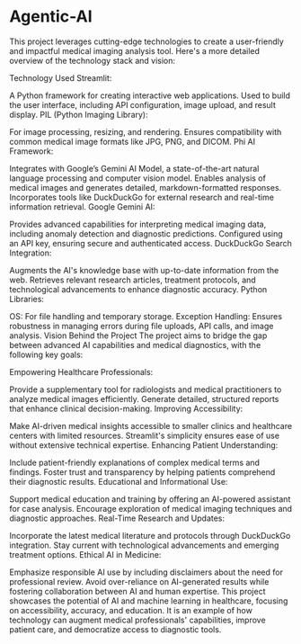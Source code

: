 # Agentic-AI

This project leverages cutting-edge technologies to create a user-friendly and impactful medical imaging analysis tool. Here's a more detailed overview of the technology stack and vision:

Technology Used
Streamlit:

A Python framework for creating interactive web applications.
Used to build the user interface, including API configuration, image upload, and result display.
PIL (Python Imaging Library):

For image processing, resizing, and rendering.
Ensures compatibility with common medical image formats like JPG, PNG, and DICOM.
Phi AI Framework:

Integrates with Google’s Gemini AI Model, a state-of-the-art natural language processing and computer vision model.
Enables analysis of medical images and generates detailed, markdown-formatted responses.
Incorporates tools like DuckDuckGo for external research and real-time information retrieval.
Google Gemini AI:

Provides advanced capabilities for interpreting medical imaging data, including anomaly detection and diagnostic predictions.
Configured using an API key, ensuring secure and authenticated access.
DuckDuckGo Search Integration:

Augments the AI's knowledge base with up-to-date information from the web.
Retrieves relevant research articles, treatment protocols, and technological advancements to enhance diagnostic accuracy.
Python Libraries:

OS: For file handling and temporary storage.
Exception Handling: Ensures robustness in managing errors during file uploads, API calls, and image analysis.
Vision Behind the Project
The project aims to bridge the gap between advanced AI capabilities and medical diagnostics, with the following key goals:

Empowering Healthcare Professionals:

Provide a supplementary tool for radiologists and medical practitioners to analyze medical images efficiently.
Generate detailed, structured reports that enhance clinical decision-making.
Improving Accessibility:

Make AI-driven medical insights accessible to smaller clinics and healthcare centers with limited resources.
Streamlit's simplicity ensures ease of use without extensive technical expertise.
Enhancing Patient Understanding:

Include patient-friendly explanations of complex medical terms and findings.
Foster trust and transparency by helping patients comprehend their diagnostic results.
Educational and Informational Use:

Support medical education and training by offering an AI-powered assistant for case analysis.
Encourage exploration of medical imaging techniques and diagnostic approaches.
Real-Time Research and Updates:

Incorporate the latest medical literature and protocols through DuckDuckGo integration.
Stay current with technological advancements and emerging treatment options.
Ethical AI in Medicine:

Emphasize responsible AI use by including disclaimers about the need for professional review.
Avoid over-reliance on AI-generated results while fostering collaboration between AI and human expertise.
This project showcases the potential of AI and machine learning in healthcare, focusing on accessibility, accuracy, and education. It is an example of how technology can augment medical professionals' capabilities, improve patient care, and democratize access to diagnostic tools.
